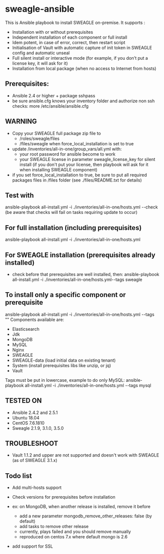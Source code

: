 # sweagle-ansible

This is Ansible playbook to install SWEAGLE on-premise.
It supports :
-	Installation with or without prerequisites
-	Independent installation of each component or full install
-	Idem potent, in case of error, correct, then restart  script
-	Initialisation of Vault with automatic capture of init token in SWEAGLE config and automatic unseal
-	Full silent install or interactive mode (for example, if you don’t put a license key, it will ask for it)
- Installation from local package (when no access to Internet from hosts)

## Prerequisites:
- Ansible 2.4 or higher + package sshpass
- be sure ansible.cfg knows your inventory folder and authorize non ssh checks:
more /etc/ansible/ansible.cfg

## WARNING
- Copy your SWEAGLE full package zip file to
  - /roles/sweagle/files
  - /files/sweagle when force_local_installation is set to true
- update /inventories/all-in-one/group_vars/all.yml with:
  - your root password for ansible become to work
  - your SWEAGLE license in parameter sweagle_license_key for silent install
(if you don't put your license, then playbook will ask for it when installing SWEAGLE component)
- if you set force_local_installation to true, be sure to put all required packages files in /files folder (see ./files/README.txt for details)

## Test with
ansible-playbook all-install.yml -i ./inventories/all-in-one/hosts.yml --check
(be aware that checks will fail on tasks requiring update to occur)

## For full installation (including prerequisites)
ansible-playbook all-install.yml -i ./inventories/all-in-one/hosts.yml

## For SWEAGLE installation (prerequisites already installed)
- check before that prerequisites are well installed, then:
ansible-playbook all-install.yml -i ./inventories/all-in-one/hosts.yml--tags sweagle

## To install only a specific component or prerequisite
ansible-playbook all-install.yml -i ./inventories/all-in-one/hosts.yml --tags "<COMPONENT>"
Components available are:
- Elasticsearch
- Jdk
- MongoDB
- MySQL
- Nginx
- SWEAGLE
- SWEAGLE-data (load initial data on existing tenant)
- System (install prerequisites libs like unzip, or jq)
- Vault

Tags must be put in lowercase, example to do only MySQL:
ansible-playbook all-install.yml -i ./inventories/all-in-one/hosts.yml --tags mysql


## TESTED ON
- Ansible 2.4.2 and 2.5.1
- Ubuntu 18.04
- CentOS 7.6.1810
- Sweagle 2.1.9, 3.1.0, 3.5.0


## TROUBLESHOOT
- Vault 1.1.2 and upper are not supported and doesn't work with SWEAGLE (as of SWEAGLE 3.1.x)


## Todo list

- Add multi-hosts support

- Check versions for prerequisites before installation

- ex: on MongoDB, when another release is installed, remove it before
  - add a new parameter mongodb_remove_other_releases: false (by default)
  - add tasks to remove other release
  - currently, plays failed and you should remove manually
  - reproduced on centos 7.x where default mongo is 2.6

- add support for SSL
